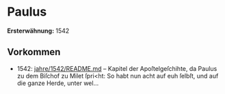 # Paulus

**Ersterwähnung:** 1542

## Vorkommen
- 1542: [jahre/1542/README.md](../jahre/1542/README.md) – Kapitel der Apoſtelgeſchihte, da
Paulus zu dem Biſchof zu Milet ſpri<ht: So habt nun
acht auf euh ſelbſt, und auf die ganze Herde, unter wel...
